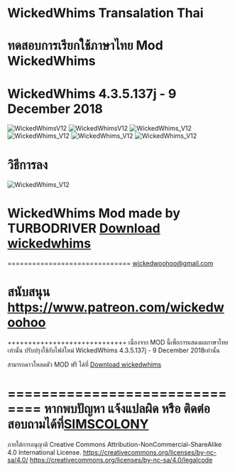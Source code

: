 # WickedWhims Transalation Thai
# ทดสอบการเรียกใช้ภาษาไทย Mod WickedWhims

# WickedWhims 4.3.5.137j - 9 December 2018

![WickedWhimsV12](https://i.imgur.com/OXlmJGs.jpg)
![WickedWhimsV12](https://i.imgur.com/0Asg3xQ.jpg)
![WickedWhims_V12](https://i.imgur.com/b78fVnT.jpg)
![WickedWhims_V12](https://i.imgur.com/2TzD6ee.jpg)
![WickedWhims_V12](https://i.imgur.com/DduntFS.jpg)
![WickedWhims_V12](https://i.imgur.com/rXq30Re.jpg)


# วิธีการลง

![WickedWhims_V12](https://i.imgur.com/jUzwaWZ.jpg)


# WickedWhims Mod made by TURBODRIVER   [Download wickedwhims](http://wickedwhims.tumblr.com/) 
==============================
wickedwoohoo@gmail.com

สนับสนุน https://www.patreon.com/wickedwoohoo
==============================

+++++++++++++++++++++++++++++
เนื่องจาก MOD นี้เพื่อการแสดงผลภาษาไทยเท่านั้น ปรับปรุงใช้กับไฟล์ใหม่
WickedWhims 4.3.5.137j - 9 December 2018เท่านั้น

สามารถดาวโหลดตัว MOD ฟรี ได้ที่   [Download wickedwhims](http://wickedwhims.tumblr.com/) 

==============================
หากพบปัญหา แจ้งแปลผิด หรือ ติดต่อสอบถามได้ที่[SIMSCOLONY](https://www.facebook.com/SimsColony/)
==============================
ภายใต้การอนุญาติ 
Creative Commons Attribution-NonCommercial-ShareAlike 4.0 International License.
https://creativecommons.org/licenses/by-nc-sa/4.0/
https://creativecommons.org/licenses/by-nc-sa/4.0/legalcode
